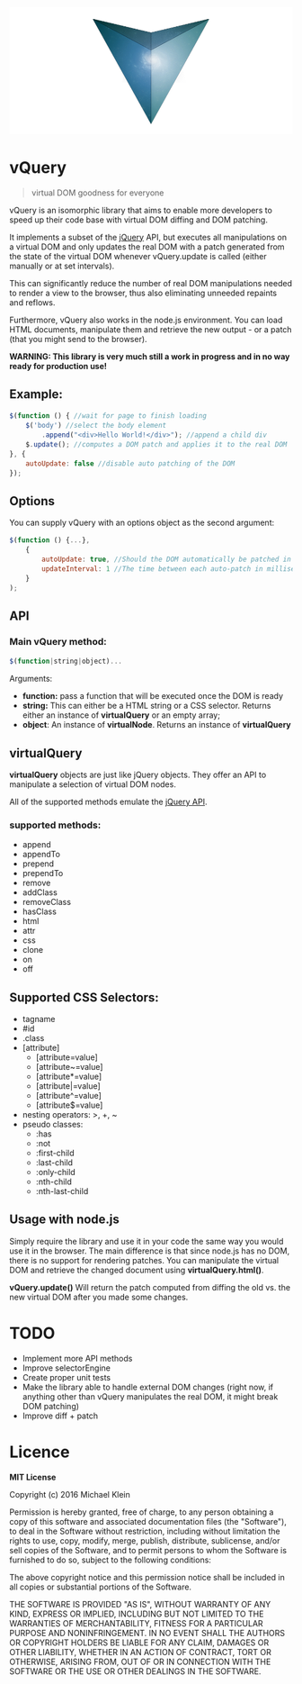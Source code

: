 ![AVA](logo.png)
# vQuery
> virtual DOM goodness for everyone

vQuery is an isomorphic library that aims to enable more developers to speed up their code base with virtual DOM diffing and DOM patching.

It implements a subset of the [jQuery](http://www.jquery.com/) API, but executes all manipulations on a virtual DOM and only updates the real DOM with a patch generated from the state of the virtual DOM whenever vQuery.update is called (either manually or at set intervals).

This can significantly reduce the number of real DOM manipulations needed to render a view to the browser, thus also eliminating unneeded repaints and reflows.

Furthermore, vQuery also works in the node.js environment. You can load HTML documents, manipulate them and retrieve the new output - or a patch (that you might send to the browser).

**WARNING: This library is very much still a work in progress and in no way ready for production use!**


## Example:

```javascript
$(function () { //wait for page to finish loading
    $('body') //select the body element
        .append("<div>Hello World!</div>"); //append a child div
    $.update(); //computes a DOM patch and applies it to the real DOM
}, {
    autoUpdate: false //disable auto patching of the DOM
});
```

## Options

You can supply vQuery with an options object as the second argument:


```javascript
$(function () {...}, 
    {
        autoUpdate: true, //Should the DOM automatically be patched in intervals (using window.requestAnimationFrame)? You can always call vQuery.update() to trigger a patch. Default: true
        updateInterval: 1 //The time between each auto-patch in milliseconds. Default: 1
    }
);
```

## API

### Main vQuery method:
```javascript
$(function|string|object)...
```
Arguments:
* **function:** pass a function that will be executed once the DOM is ready
* **string:** This can either be a HTML string or a CSS selector. Returns either an instance of **virtualQuery** or an empty array;
* **object**: An instance of **virtualNode**. Returns an instance of **virtualQuery** 

## virtualQuery
**virtualQuery** objects are just like jQuery objects. They offer an API to manipulate a selection of virtual DOM nodes. 

All of the supported methods emulate the [jQuery API](http://api.jquery.com/).

### supported methods:
* append
* appendTo
* prepend
* prependTo
* remove
* addClass
* removeClass
* hasClass
* html
* attr
* css
* clone
* on
* off

## Supported CSS Selectors:
* tagname
* #id
* .class
* [attribute]
    * [attribute=value]
    * [attribute~=value]
    * [attribute*=value]
    * [attribute|=value]    
    * [attribute^=value]
    * [attribute$=value]
* nesting operators: >, +, ~
* pseudo classes:
    * :has
    * :not
    * :first-child
    * :last-child
    * :only-child
    * :nth-child
    * :nth-last-child


## Usage with node.js

Simply require the library and use it in your code the same way you would use it in the browser. The main difference is that since node.js has no DOM, there is no support for rendering patches. You can manipulate the virtual DOM and retrieve the changed document using **virtualQuery.html()**.

**vQuery.update()** Will return the patch computed from diffing the old vs. the new virtual DOM after you made some changes.

# TODO

* Implement more API methods
* Improve selectorEngine
* Create proper unit tests
* Make the library able to handle external DOM changes (right now, if anything other than vQuery manipulates the real DOM, it might break DOM patching)
* Improve diff + patch

# Licence
**MIT License**

Copyright (c) 2016 Michael Klein

Permission is hereby granted, free of charge, to any person obtaining a copy
of this software and associated documentation files (the "Software"), to deal
in the Software without restriction, including without limitation the rights
to use, copy, modify, merge, publish, distribute, sublicense, and/or sell
copies of the Software, and to permit persons to whom the Software is
furnished to do so, subject to the following conditions:

The above copyright notice and this permission notice shall be included in all
copies or substantial portions of the Software.

THE SOFTWARE IS PROVIDED "AS IS", WITHOUT WARRANTY OF ANY KIND, EXPRESS OR
IMPLIED, INCLUDING BUT NOT LIMITED TO THE WARRANTIES OF MERCHANTABILITY,
FITNESS FOR A PARTICULAR PURPOSE AND NONINFRINGEMENT. IN NO EVENT SHALL THE
AUTHORS OR COPYRIGHT HOLDERS BE LIABLE FOR ANY CLAIM, DAMAGES OR OTHER
LIABILITY, WHETHER IN AN ACTION OF CONTRACT, TORT OR OTHERWISE, ARISING FROM,
OUT OF OR IN CONNECTION WITH THE SOFTWARE OR THE USE OR OTHER DEALINGS IN THE
SOFTWARE.
